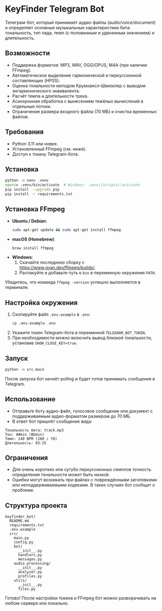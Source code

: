 # KeyFinder Telegram Bot

Телеграм-бот, который принимает аудио-файлы (audio/voice/document) и определяет основные музыкальные характеристики бита: тональность, тип лада, темп (с половинным и удвоенным значением) и длительность.

## Возможности

- Поддержка форматов: MP3, WAV, OGG/OPUS, M4A (при наличии FFmpeg).
- Автоматическое выделение гармонической и перкуссионной составляющих (HPSS).
- Оценка тональности методом Крумхансл–Шмюклер с выводом энгармонического эквивалента.
- Расчёт темпа и длительности трека.
- Асинхронная обработка с вынесением тяжёлых вычислений в отдельные потоки.
- Ограничение размера входного файла (70 МБ) и очистка временных файлов.

## Требования

- Python 3.11 или новее.
- Установленный FFmpeg (см. ниже).
- Доступ к токену Telegram-бота.

## Установка

```bash
python -m venv .venv
source .venv/bin/activate  # Windows: .venv\\Scripts\\activate
pip install --upgrade pip
pip install -r requirements.txt
```

## Установка FFmpeg

- **Ubuntu / Debian**:
  ```bash
  sudo apt-get update && sudo apt-get install ffmpeg
  ```
- **macOS (Homebrew)**:
  ```bash
  brew install ffmpeg
  ```
- **Windows**:
  1. Скачайте последнюю сборку с https://www.gyan.dev/ffmpeg/builds/.
  2. Распакуйте и добавьте путь к `bin` в переменную окружения `PATH`.

Убедитесь, что команда `ffmpeg -version` успешно выполняется в терминале.

## Настройка окружения

1. Скопируйте файл `.env.example` в `.env`:
   ```bash
   cp .env.example .env
   ```
2. Укажите токен Telegram-бота в переменной `TELEGRAM_BOT_TOKEN`.
3. При необходимости можно включить вывод близкой тональности, установив `SHOW_CLOSE_KEY=true`.

## Запуск

```bash
python -m src.main
```

После запуска бот начнёт polling и будет готов принимать сообщения в Telegram.

## Использование

- Отправьте боту аудио-файл, голосовое сообщение или документ с поддерживаемым аудио-форматом размером до 70 МБ.
- В ответ бот пришлёт сообщение вида:

```
Тональность бита: track.mp3
Тон: A#min (Bbmin)
Темп: 140 BPM (280 / 70)
Длительность: 03:25
```

## Ограничения

- Для очень коротких или сугубо перкуссионных семплов точность определения тональности может быть низкой.
- Ошибки могут возникать при файлах с повреждёнными заголовками или неподдерживаемыми кодеками. В таких случаях бот сообщит о проблеме.

## Структура проекта

```
keyfinder_bot/
  README.md
  requirements.txt
  .env.example
  src/
    main.py
    config.py
    bot/
      __init__.py
      handlers.py
      messages.py
    audio_processing/
      __init__.py
      analyzer.py
      profiles.py
    utils/
      __init__.py
      files.py
```

Готово! После настройки токена и FFmpeg бот можно разворачивать на любом сервере или локально.
